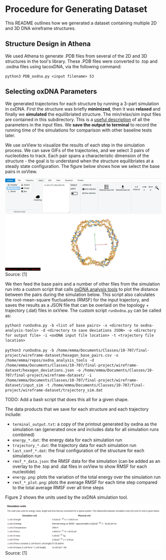 # Procedure for Generating Dataset

This README outlines how we generated a dataset containing multiple 2D and 3D DNA wireframe structures.

## Structure Design in Athena
We used Athena to generate .PDB files from several of the 2D and 3D structures in the tool's library. These .PDB files were converted to .top and .oxdna files using tacoxDNA, via the following command:

```
python3 PDB_oxdna.py <input filename> 53 
```

## Selecting oxDNA Parameters
We generated trajectories for each structure by running a 3-part simulation in oxDNA. First the structure was briefly **minimized**, then it was **relaxed** and finally we **simulated** the equilibriated structure. The min/relax/sim input files are contained in this subdirectory. This is a [useful description](https://dna.physics.ox.ac.uk/index.php/Documentation) of all the parameters in the input files. We **save the output to terminal** to record the running time of the simulations for comparison with other baseline tests later.

We use oxView to visualize the results of each step in the simulation process. We can save GIFs of the trajectories, and we select 3 pairs of nucleotides to track. Each pair spans a characteristic dimension of the structure - the goal is to understand when the structure equilibriates at a steady state configuration. The figure below shows how we select the base pairs in oxView. 

![Fig 1](https://github.com/sassafras13/gnn-dna-sim/blob/4d984f52a9ade5b7848ab336a1a0f8402204860b/src/dataset-generation/oxdna-bp-selection.png "Figure 1")     
Source: [1]  

We then feed the base pairs and a number of other files from the simulation run into a custom script that calls [oxDNA analysis tools](https://github.com/sulcgroup/oxdna_analysis_tools) to plot the distance between the pairs during the simulation below. This script also calculates the root-mean-square fluctuations (RMSF) for the input trajectory, and saves the results as a JSON file that can be overlaid on the topology + trajectory (.dat) files in oxView. The custom script  ```runOxdna.py``` can be called as:

```
python3 runOxdna.py -b <list of base pairs> -x <directory to oxdna-analysis-tools> -d <directory to save deviations JSON> -o <directory for output file> -i <oxDNA input file location> -t <trajectory file location>

python3 runOxdna.py -b /home/emma/Documents/Classes/10-707/final-project/wireframe-dataset/hexagon_base_pairs.csv -x /home/emma/repos/oxdna_analysis_tools -d /home/emma/Documents/Classes/10-707/final-project/wireframe-dataset/hexagon_deviations.json -o /home/emma/Documents/Classes/10-707/final-project/wireframe-dataset/ -i /home/emma/Documents/Classes/10-707/final-project/wireframe-dataset/input_sim -t /home/emma/Documents/Classes/10-707/final-project/wireframe-dataset/trajectory_sim.dat
```

TODO: Add a bash script that does this all for a given shape.

The data products that we save for each structure and each trajectory include:
* ```terminal_output.txt```: a copy of the printout generated by oxdna as the simulation ran (generated once and includes data for all simulation runs combined)   
* ```energy_*.dat```: the energy data for each simulation run
* ```trajectory_*.dat```: the trajectory data for each simulation run
* ```last_conf_*.dat```: the final configuration of the structure for each simulation run
* ```rmsf_*_data.json```: the RMSF data for the simulation (can be added as an overlay to the .top and .dat files in oxView to show RMSF for each nucleotide)  
* ```energy.png```: plots the variation of the total energy over the simulation run
* ```rmsf_*_plot.png```: plots the average RMSF for each time step compared to the total average RMSF over all time steps   

Figure 2 shows the units used by the oxDNA simulation tool.

![Fig 2](https://github.com/sassafras13/gnn-dna-sim/blob/1c3de8192561159d4b1c9157ed3358d4f481899c/src/dataset-generation/oxdna-units.png "Figure 2")     
Source: [1]  


